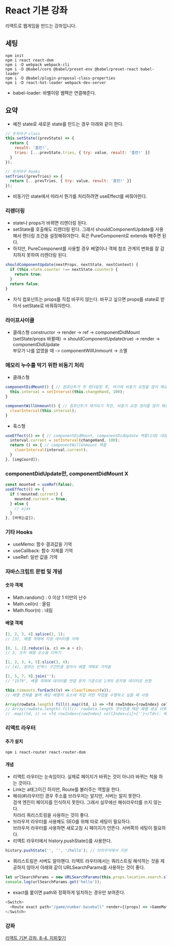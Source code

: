 # React 기본 강좌

리액트로 웹게임을 만드는 강좌입니다.

## 세팅

```command
npm init
npm i react react-dom
npm i -D webpack webpack-cli
npm i -D @babel/core @babel/preset-env @babel/preset-react babel-loader
npm i -D @babel/plugin-proposal-class-properties
npm i -D react-hot-loader webpack-dev-server
```
- babel-loader: 바벨이랑 웹팩은 연결해준다.

## 요약

- 예전 state로 새로운 state를 만드는 경우 아래와 같이 한다.
```JavaScript
// 숫자야구 class
this.setState((prevState) => {
  return {
    result: '홈런!',
    tries: [...prevState.tries, { try: value, result: '홈런!' }]
  }
});

// 숫자야구 hooks
setTries((prevTries) => {
  return [...prevTries, { try: value, result: '홈런!' }]
});
```

- 비동기인 state에서 따라서 뭔가를 처리하려면 useEffect를 써줘야한다.

### 리렌더링

- state나 props가 바뀌면 리렌더링 된다.
- setState를 호출해도 리렌더링 된다. 그래서 shouldComponentUpdate를 사용해서 렌더링 조건을 설정해줘야한다. 혹은 PureComponent로 extends 해주면 된다.
- 하지만, PureComponent를 사용할 경우 배열이나 객체 참조 관계의 변화를 잘 감지하지 못하여 리렌더링 된다.
```JavaScript
shouldComponentUpdate(nextProps, nextState, nextContext) {
  if (this.state.counter !== nextState.counter) {
    return true;
  }
  return false;
}
```

- 자식 컴포넌트는 props를 직접 바꾸지 않는다. 바꾸고 싶으면 props를 state로 받아서 setState로 바꿔줘야한다.

### 라이프사이클

- 클래스형
constructor -> render -> ref -> componentDidMount<br />
(setState/props 바뀔때) -> shouldComponentUpdate(true) -> render -> componentDidUpdate<br />
부모가 나를 없앴을 때 -> componentWillUnmount -> 소멸


### 메모리 누수를 막기 위한 비동기 처리

- 클래스형
```JavaScript
componentDidMount() { // 컴포넌트가 첫 렌더링된 후, 여기에 비동기 요청을 많이 해요
  this.interval = setInterval(this.changeHand, 100);
}

componentWillUnmount() { // 컴포넌트가 제거되기 직전, 비동기 요청 정리를 많이 해요
  clearInterval(this.interval);
}
```

- 훅스형
```JavaScript
useEffect(() => { // componentDidMount, componentDidUpdate 역할(1대1 대응은 아님)
  interval.current = setInterval(changeHand, 100);
  return () => { // componentWillUnmount 역할
    clearInterval(interval.current);
  }
}, [imgCoord]);
```

### componentDidUpdate만, componentDidMount X

```JavaScript
const mounted = useRef(false);
useEffect(() => {
  if (!mounted.current) {
    mounted.current = true;
  } else {
    // ajax
  }
}, [바뀌는값]);
```

### 기타 Hooks

- useMemo: 함수 결과값을 기억
- useCallback: 함수 자체를 기억
- useRef: 일반 값을 기억

### 자바스크립트 문법 및 개념

#### 숫자 객체

- Math.random() : 0 이상 1 미만의 난수
- Math.ceil(n) : 올림
- Math.floor(n) : 내림

#### 배열 객체

```JavaScript
[1, 2, 3, 4].splice(2, 1);
// [3], 배열 객체에 지정 데이터를 삭제

[0, 1, 2].reduce((a, c) => a + c);
// 3, 숫자 배열 오소들 더하기

[1, 2, 3, 4, 5].slice(3, 4);
// [4], 원하는 인덱스 구간만큼 잘라서 배열 객체로 가져옴

[1, 5, 7, 9].join('');
// "1579", 배열 객체에 데이터를 연결 문자 기준으로 1개의 문자형 데이터로 반환

this.timeouts.forEach((v) => clearTimeout(v));
// 배열 전체를 돌며 해당 배열의 요소에 직접 어떤 작업을 수행하고 싶을 때 사용

Array(rowData.length).fill().map((td, i) => <Td rowIndex={rowIndex} cellIndex={i}>{''}</Td>)
// Array(rowData.length).fill(): rowData.length 갯수만큼 채운 배열 생성 이후,
// .map((td, i) => <Td rowIndex={rowIndex} cellIndex={i}>{''}</Td>): 배열 전체를 돌며 배열값을 사용해서 Td 컴포넌트를 만들어낸다.
```

### 리액트 라우터

#### 추가 설치

```command
npm i react-router react-router-dom
```

#### 개념

- 리액트 라우터는 눈속임이다. 실제로 페이지가 바뀌는 것이 아니라 바뀌는 척을 하는 것이다.
- Link는 a태그이긴 하지만, Route를 불러주는 역할을 한다.
- 해쉬(#)라우터인 경우 주소를 브라우저는 알지만, 서버는 알지 못한다.<br />
  검색 엔진이 페이지를 인식하지 못한다. 그래서 실무에선 해쉬라우터를 쓰지 않는다.<br />
  차라리 쿼리스트링을 사용하는 것이 좋다.
- 브라우저 라우터를 사용해도 SEO를 위해 따로 세팅이 필요하다.<br />
  브라우저 라우터를 사용하면 새로고침 시 페이지가 안뜬다. 서버쪽의 세팅이 필요하다.
- 리액트 라우터에서 history.pushState()를 사용한다.
```JavaScript
history.pushState('', '', '/hello'); // 브라우저에서 지원
```
- 쿼리스트링은 서버도 알아챈다. 리액트 라우터에서는 쿼리스트링 해석하는 것을 제공하지 않아서 아래와 같이 URLSearchParams를 사용하는 것이 좋다.
```JavaScript
let urlSearchParams = new URLSearchParams(this.props.location.search.slice(1));
console.log(urlSearchParams.get('hello'));
```
- exact를 붙이면 path와 정확하게 일치하는 경우만 보여준다.
```JavaScript
<Switch>
  <Route exact path="/game/number-baseball" render={(props) => <GameMatcher {...props} />} />
</Switch>
```

### 강좌

[리액트 기본 강좌, 8-4. 지뢰찾기](https://www.youtube.com/watch?v=ShPSG3UmzkY&list=PLcqDmjxt30RtqbStQqk-eYMK8N-1SYIFn&index=59)
